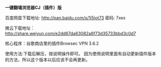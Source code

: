 **一键翻墙浏览器CJ（插件）版**

百度网盘下载地址: http://pan.baidu.com/s/1i5jot73 密码: 7xes

微云下载地址：http://share.weiyun.com/e2dd67da63082a6f73d35733bbd3c0d7

核心程序：谷歌商店里的插件Browsec VPN 3.6.2

使用方法:下载后解压，按说明操作即可。
因为使用说明里面有自动更新插件版本的方法，所以这个版本以后应该不会再更新。